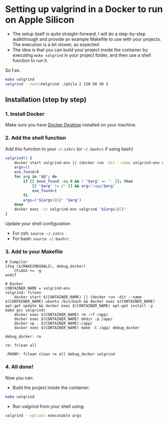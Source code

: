 # Setting up valgrind in a Docker to run on Apple Silicon

* The setup itself is quite straight-forward, I will do a step-by-step walkthrough and provide an example Makefile to use with your projects. The execution is a bit slower, as expected.
* The idea is that you can build your project inside the container by executing `make valgrind` in your project folder, and then use a shell function to run it.

So f.ex.
```sh
make valgrind
valgrind --tool=helgrind ./philo 2 150 50 50 5
```

## Installation (step by step)

### 1. Install Docker
Make sure you have [Docker Desktop](https://www.docker.com/products/docker-desktop/) installed on your machine.
### 2. Add the shell function
Add this function to your `~/.zshrc` (or `~/.bashrc` if using bash)

```sh
valgrind() {
	docker start valgrind-env || (docker run -dit --name valgrind-env ubuntu /bin/bash && docker exec valgrind-env apt-get update && docker exec valgrind-env apt-get install -y make gcc valgrind)
	args=()
	exe_found=0
	for arg in "$@"; do
		if [[ $exe_found -eq 0 && ! "$arg" =~ ^- ]]; then
			[[ "$arg" != /* ]] && arg="/app/$arg"
			exe_found=1
		fi
		args=("${args[@]}" "$arg")
	done
	docker exec -it valgrind-env valgrind "${args[@]}"
}
```
Update your shell configuration
* For zsh: `source ~/.zshrc`
* For bash: `source ~/.bashrc`

### 3. Add to your Makefile
```make
# Compiler
ifeq ($(MAKECMDGOALS), debug_docker)
	CFLAGS += -g
endif

# Docker
CONTAINER_NAME = valgrind-env
valgrind: fclean
	docker start $(CONTAINER_NAME) || (docker run -dit --name $(CONTAINER_NAME) ubuntu /bin/bash && docker exec $(CONTAINER_NAME) apt-get update && docker exec $(CONTAINER_NAME) apt-get install -y make gcc valgrind)
	docker exec $(CONTAINER_NAME) rm -rf /app/
	docker exec $(CONTAINER_NAME) mkdir -p /app/
	docker cp . $(CONTAINER_NAME):/app/
	docker exec $(CONTAINER_NAME) make -C /app/ debug_docker

debug_docker: re

re: fclean all

.PHONY: fclean clean re all debug_docker valgrind
```

### 4. All done!
Now you can:
* Build the project inside the container:
```sh
make valgrind
```
* Run valgrind from your shell using:
```sh
valgrind --options executable args
```
